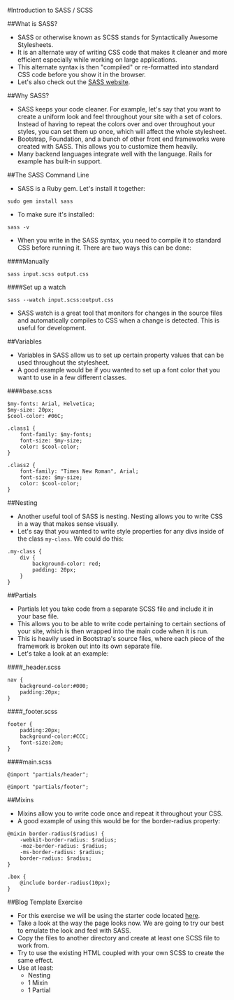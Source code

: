 #Introduction to SASS / SCSS

##What is SASS?
- SASS or otherwise known as SCSS stands for Syntactically Awesome Stylesheets.
- It is an alternate way of writing CSS code that makes it cleaner and more efficient especially while working on large applications.
- This alternate syntax is then "compiled" or re-formatted into standard CSS code before you show it in the browser.
- Let's also check out the [SASS website](http://sass-lang.com/).

##Why SASS?
- SASS keeps your code cleaner. For example, let's say that you want to create a uniform look and feel throughout your site with a set of colors. Instead of having to repeat the colors over and over throughout your styles, you can set them up once, which will affect the whole stylesheet.
- Bootstrap, Foundation, and a bunch of other front end frameworks were created with SASS. This allows you to customize them heavily.
- Many backend languages integrate well with the language. Rails for example has built-in support.

##The SASS Command Line
- SASS is a Ruby gem. Let's install it together:

```
sudo gem install sass
```

- To make sure it's installed:

```
sass -v
```

- When you write in the SASS syntax, you need to compile it to standard CSS before running it. There are two ways this can be done:

####Manually

```
sass input.scss output.css
```

####Set up a watch

```
sass --watch input.scss:output.css
```

- SASS watch is a great tool that monitors for changes in the source files and automatically compiles to CSS when a change is detected. This is useful for development.

##Variables
- Variables in SASS allow us to set up certain property values that can be used throughout the stylesheet.
- A good example would be if you wanted to set up a font color that you want to use in a few different classes.

####base.scss

```
$my-fonts: Arial, Helvetica;
$my-size: 20px;
$cool-color: #06C;

.class1 {
	font-family: $my-fonts;
	font-size: $my-size;
	color: $cool-color;
}

.class2 {
	font-family: "Times New Roman", Arial;
	font-size: $my-size;
	color: $cool-color;
}
```

##Nesting
- Another useful tool of SASS is nesting. Nesting allows you to write CSS in a way that makes sense visually.
- Let's say that you wanted to write style properties for any divs inside of the class `my-class`. We could do this:

```
.my-class {
	div {
		background-color: red;
		padding: 20px;
	}
}
```

##Partials
- Partials let you take code from a separate SCSS file and include it in your base file.
- This allows you to be able to write code pertaining to certain sections of your site, which is then wrapped into the main code when it is run.
- This is heavily used in Bootstrap's source files, where each piece of the framework is broken out into its own separate file.
- Let's take a look at an example:

####_header.scss

```
nav {
	background-color:#000;
	padding:20px;
}
```

####_footer.scss

```
footer {
	padding:20px;
	background-color:#CCC;
	font-size:2em;
}
```

####main.scss

```
@import "partials/header";

@import "partials/footer";
```

##Mixins
- Mixins allow you to write code once and repeat it throughout your CSS.
- A good example of using this would be for the border-radius property:

```
@mixin border-radius($radius) {
	-webkit-border-radius: $radius;
	-moz-border-radius: $radius;
	-ms-border-radius: $radius;
	border-radius: $radius;
}

.box {
	@include border-radius(10px);
}
```

##Blog Template Exercise
- For this exercise we will be using the starter code located [here](blog_template/).
- Take a look at the way the page looks now. We are going to try our best to emulate the look and feel with SASS.
- Copy the files to another directory and create at least one SCSS file to work from.
- Try to use the existing HTML coupled with your own SCSS to create the same effect.
- Use at least:
	- Nesting
	- 1 Mixin
	- 1 Partial